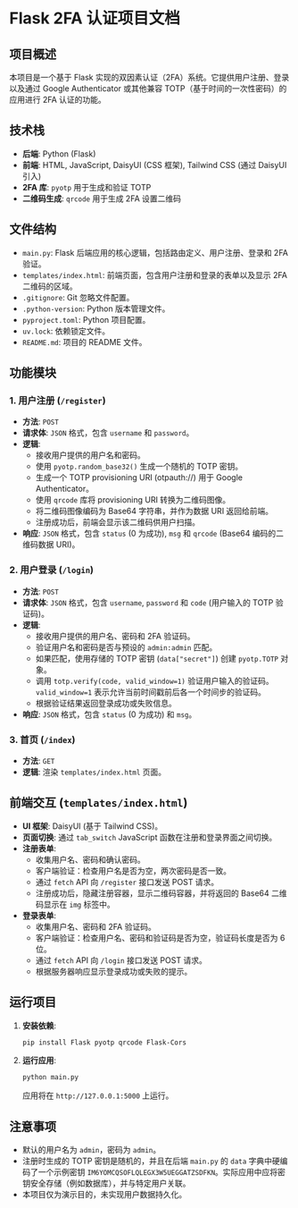 # Flask 2FA 认证项目文档

## 项目概述
本项目是一个基于 Flask 实现的双因素认证（2FA）系统。它提供用户注册、登录以及通过 Google Authenticator 或其他兼容 TOTP（基于时间的一次性密码）的应用进行 2FA 认证的功能。

## 技术栈
- **后端**: Python (Flask)
- **前端**: HTML, JavaScript, DaisyUI (CSS 框架), Tailwind CSS (通过 DaisyUI 引入)
- **2FA 库**: `pyotp` 用于生成和验证 TOTP
- **二维码生成**: `qrcode` 用于生成 2FA 设置二维码

## 文件结构
- `main.py`: Flask 后端应用的核心逻辑，包括路由定义、用户注册、登录和 2FA 验证。
- `templates/index.html`: 前端页面，包含用户注册和登录的表单以及显示 2FA 二维码的区域。
- `.gitignore`: Git 忽略文件配置。
- `.python-version`: Python 版本管理文件。
- `pyproject.toml`: Python 项目配置。
- `uv.lock`: 依赖锁定文件。
- `README.md`: 项目的 README 文件。

## 功能模块

### 1. 用户注册 (`/register`)
- **方法**: `POST`
- **请求体**: `JSON` 格式，包含 `username` 和 `password`。
- **逻辑**:
    - 接收用户提供的用户名和密码。
    - 使用 `pyotp.random_base32()` 生成一个随机的 TOTP 密钥。
    - 生成一个 TOTP provisioning URI (otpauth://) 用于 Google Authenticator。
    - 使用 `qrcode` 库将 provisioning URI 转换为二维码图像。
    - 将二维码图像编码为 Base64 字符串，并作为数据 URI 返回给前端。
    - 注册成功后，前端会显示该二维码供用户扫描。
- **响应**: `JSON` 格式，包含 `status` (0 为成功), `msg` 和 `qrcode` (Base64 编码的二维码数据 URI)。

### 2. 用户登录 (`/login`)
- **方法**: `POST`
- **请求体**: `JSON` 格式，包含 `username`, `password` 和 `code` (用户输入的 TOTP 验证码)。
- **逻辑**:
    - 接收用户提供的用户名、密码和 2FA 验证码。
    - 验证用户名和密码是否与预设的 `admin:admin` 匹配。
    - 如果匹配，使用存储的 TOTP 密钥 (`data["secret"]`) 创建 `pyotp.TOTP` 对象。
    - 调用 `totp.verify(code, valid_window=1)` 验证用户输入的验证码。`valid_window=1` 表示允许当前时间戳前后各一个时间步的验证码。
    - 根据验证结果返回登录成功或失败信息。
- **响应**: `JSON` 格式，包含 `status` (0 为成功) 和 `msg`。

### 3. 首页 (`/index`)
- **方法**: `GET`
- **逻辑**: 渲染 `templates/index.html` 页面。

## 前端交互 (`templates/index.html`)
- **UI 框架**: DaisyUI (基于 Tailwind CSS)。
- **页面切换**: 通过 `tab_switch` JavaScript 函数在注册和登录界面之间切换。
- **注册表单**:
    - 收集用户名、密码和确认密码。
    - 客户端验证：检查用户名是否为空，两次密码是否一致。
    - 通过 `fetch` API 向 `/register` 接口发送 POST 请求。
    - 注册成功后，隐藏注册容器，显示二维码容器，并将返回的 Base64 二维码显示在 `img` 标签中。
- **登录表单**:
    - 收集用户名、密码和 2FA 验证码。
    - 客户端验证：检查用户名、密码和验证码是否为空，验证码长度是否为 6 位。
    - 通过 `fetch` API 向 `/login` 接口发送 POST 请求。
    - 根据服务器响应显示登录成功或失败的提示。

## 运行项目
1. **安装依赖**:
   ```bash
   pip install Flask pyotp qrcode Flask-Cors
   ```
2. **运行应用**:
   ```bash
   python main.py
   ```
   应用将在 `http://127.0.0.1:5000` 上运行。

## 注意事项
- 默认的用户名为 `admin`，密码为 `admin`。
- 注册时生成的 TOTP 密钥是随机的，并且在后端 `main.py` 的 `data` 字典中硬编码了一个示例密钥 `IM6YOMCQSOFLQLEGX3W5UEGGATZSDFKN`。实际应用中应将密钥安全存储（例如数据库），并与特定用户关联。
- 本项目仅为演示目的，未实现用户数据持久化。
